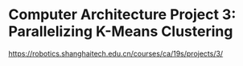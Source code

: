 # Computer Architecture Project 3: Parallelizing K-Means Clustering
https://robotics.shanghaitech.edu.cn/courses/ca/19s/projects/3/
